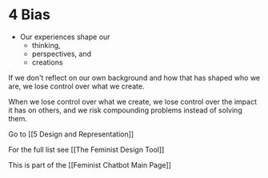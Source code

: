 # 4 Bias
- Our experiences shape our
	- thinking,
	- perspectives, and 
	- creations

If we don't reflect on our own background and how that has shaped who we are, we lose control over what we create. 

When we lose control over what we create, we lose control over the impact it has on others, and we risk compounding problems instead of solving them. 

Go to [[5 Design and Representation]]

For the full list see [[The Feminist Design Tool]]

This is part of the [[Feminist Chatbot Main Page]]